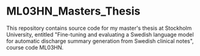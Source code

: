 # ML03HN_Masters_Thesis
This repository contains source code for my master's thesis at Stockholm University, entitled "Fine-tuning and evaluating a Swedish language model for automatic discharge summary generation from Swedish clinical notes", course code ML03HN.
